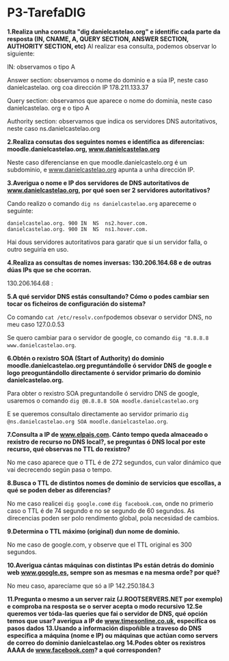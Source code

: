 # P3-TarefaDIG

**1.Realiza unha consulta "dig danielcastelao.org" e identific cada parte da resposta (IN, CNAME, A, QUERY SECTION, ANSWER SECTION, AUTHORITY SECTION, etc)**
Al realizar esa consulta, podemos observar lo siguiente:

IN: observamos o tipo A

Answer section: observamos o nome do dominio e a súa IP, neste caso danielcastelao. org coa dirección IP 178.211.133.37 

Query section: observamos que aparece o nome do dominia, neste caso danielcastelao. org e o tipo A

Authority section: observamos que indica os servidores DNS autoritativos, neste caso ns.danielcastelao.org


**2.Realiza consutas dos seguintes nomes e identifica as diferencias: moodle.danielcastelao.org, www.danielcastelao.org**  

Neste caso diferencianse en que moodle.danielcastelo.org é un subdominio, e www.danielcastelao.org apunta a unha dirección IP.

**3.Averigua o nome e IP dos servidores de DNS autoritativos de www.danielcastelao.org, por qué soen ser 2 servidores autoritativos?**

Cando realizo o comando `dig ns danielcastelao.org` apareceme o seguinte:
```
danielcastelao.org.	900	IN	NS	ns2.hover.com.
danielcastelao.org.	900	IN	NS	ns1.hover.com.
```
Hai dous servidores autoritativos para garatir que si un servidor falla, o outro seguiría en uso.

**4.Realiza as consultas de nomes inversas: 130.206.164.68 e de outras dúas IPs que se che ocorran.**

130.206.164.68 : 

**5.A qué servidor DNS estás consultando? Cómo o podes cambiar sen tocar os ficheiros de configuración do sistema?**

Co comando `cat /etc/resolv.conf`podemos obsevar o servidor DNS, no meu caso  127.0.0.53

Se quero cambiar para o servidor de google, co comando `dig "8.8.8.8 www.danielcastelao.org`.

**6.Obtén o rexistro SOA (Start of Authority) do dominio  moodle.danielcastelao.org preguntándolle ó servidor DNS de google e logo preoguntándollo directamente ó servidor primario do dominio danielcastelao.org.**

Para obter o rexistro SOA preguntandolle ó servidro DNS de google, usaremos o comando `dig @8.8.8.8 SOA moodle.danielcastelao.org`

E se queremos consultalo directamente ao servidor primario `dig @ns.danielcastelao.org SOA moodle.danielcastelao.org`.

**7.Consulta a IP de www.elpais.com. Cánto tempo queda almaceado o rexistro de recurso no DNS local?, se preguntas ó DNS local por este recurso, qué observas no TTL do rexistro?**

No me caso aparece que o TTL é de 272 segundos, cun valor dinámico que vai decrecendo según pasa o tempo.


**8.Busca o TTL de distintos nomes de dominio de servicios que escollas, a qué se poden deber as diferencias?**

No me caso realicei `dig google.com`e `dig facebook.com`, onde no primerio caso o TTL é de 74 segundo e no se segundo de 60 segundos.
As direcencias poden ser polo rendimento global, pola necesidad de cambios.

**9.Determina o TTL máximo (original) dun nome de dominio.**

No me caso de google.com, y observe que el TTL original es 300 segundos.

**10.Averigua cántas máquinas con distintas IPs están detrás do dominio web www.google.es, sempre son as mesmas e na mesma orde? por qué?**

No meu caso, aparecíame que só a IP 142.250.184.3

**11.Pregunta o mesmo a un server raiz (J.ROOTSERVERS.NET por exemplo) e comproba na resposta se o server acepta o modo recursivo**
**12.Se queremos ver tóda-las queries que fai o servidor de DNS, qué opción temos que usar? averigua a IP de www.timesonline.co.uk, especifica os pasos dados**
**13.Usando a información dispoñible a traveso do DNS especifica a máquina (nome e IP) ou máquinas que actúan como servers de correo do dominio danielcastelao.org**
**14.Podes obter os rexistros AAAA de www.facebook.com? a qué corresponden?**
